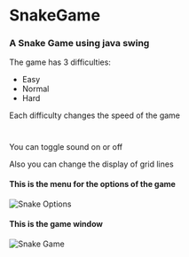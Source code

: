 # SnakeGame

### A Snake Game using java swing


The game has 3 difficulties:
* Easy
* Normal
* Hard

Each difficulty changes the speed of the game

#

You can toggle sound on or off

Also you can change the display of grid lines


#### This is the menu for the options of the game
![Snake Options](https://drive.google.com/file/d/1T8OjlwM1nksPM-vKowNYtkot3xGRW7ZX/view?usp=sharing)


#### This is the game window
![Snake Game](https://drive.google.com/file/d/1DYZFi_d66ydET_uTSo_4drWPlvo8KlGt/view?usp=sharing)
